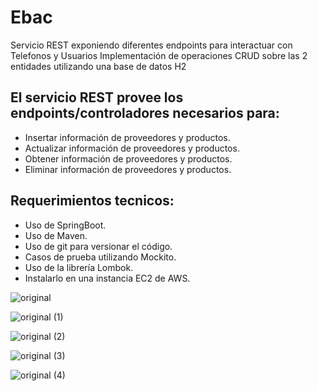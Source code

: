 # Ebac
Servicio REST exponiendo diferentes endpoints para interactuar con Telefonos y Usuarios
Implementación de operaciones CRUD sobre las 2 entidades utilizando una base de datos H2
## El servicio REST provee los endpoints/controladores necesarios para:

- Insertar información de proveedores y productos.
- Actualizar información de proveedores y productos.
- Obtener información de proveedores y productos.
- Eliminar información de proveedores y productos.

## Requerimientos tecnicos:
- Uso de SpringBoot.
- Uso de Maven.
- Uso de git para versionar el código.
- Casos de prueba utilizando Mockito.
- Uso de la librería Lombok.
- Instalarlo en una instancia EC2 de AWS.

![original](https://github.com/user-attachments/assets/fa1115a4-1be0-4403-a25d-eeb1f6b12408)

![original (1)](https://github.com/user-attachments/assets/10f34e79-c27b-422e-bec6-3c95a2aa3263)

![original (2)](https://github.com/user-attachments/assets/53fdf71c-4e64-45b7-a76e-4584670892ad)

![original (3)](https://github.com/user-attachments/assets/69983f10-b6d2-4439-9ebe-42f0e8e11e0a)

![original (4)](https://github.com/user-attachments/assets/038a155a-c19a-4853-b2e7-9cf7bc91329f)
